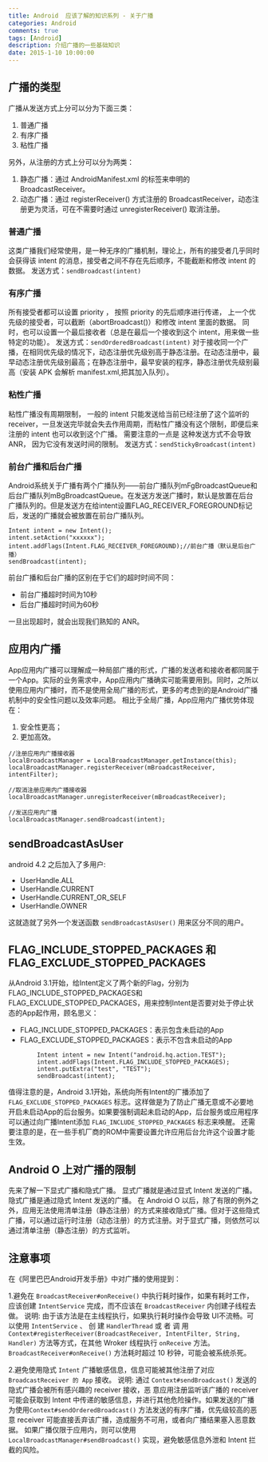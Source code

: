 ```yaml
---
title: Android  应该了解的知识系列 - 关于广播
categories: Android
comments: true
tags: [Android]
description: 介绍广播的一些基础知识
date: 2015-1-10 10:00:00
---
```


## 广播的类型

广播从发送方式上分可以分为下面三类：

 1. 普通广播
 2. 有序广播
 3. 粘性广播

另外，从注册的方式上分可以分为两类：

 1. 静态广播：通过 AndroidManifest.xml 的标签来申明的 BroadcastReceiver。
 2. 动态广播：通过 registerReceiver() 方式注册的 BroadcastReceiver，动态注册更为灵活，可在不需要时通过 unregisterReceiver() 取消注册。



### 普通广播

这类广播我们经常使用，是一种无序的广播机制，理论上，所有的接受者几乎同时会获得该 intent 的消息，接受者之间不存在先后顺序，不能截断和修改 intent 的数据。
发送方式：`sendBroadcast(intent)`

### 有序广播

所有接受者都可以设置 priority ， 按照 priority 的先后顺序进行传递， 上一个优先级的接受者，可以截断（abortBroadcast()）和修改 intent 里面的数据。 同时，也可以设置一个最后接收者（总是在最后一个接收到这个 intent，用来做一些特定的功能）。
发送方式：`sendOrderedBroadcast(intent)`
对于接收同一个广播，在相同优先级的情况下，动态注册优先级别高于静态注册。在动态注册中，最早动态注册优先级别最高；在静态注册中，最早安装的程序，静态注册优先级别最高（安装 APK 会解析 manifest.xml,把其加入队列）。

### 粘性广播

粘性广播没有周期限制， 一般的 intent 只能发送给当前已经注册了这个监听的 receiver，一旦发送完毕就会失去作用周期，而粘性广播没有这个限制，即便后来注册的 intent 也可以收到这个广播。 需要注意的一点是 这种发送方式不会导致 ANR， 因为它没有发送时间的限制。
发送方式：`sendStickyBroadcast(intent)`

### 前台广播和后台广播

Android系统关于广播有两个广播队列——前台广播队列mFgBroadcastQueue和后台广播队列mBgBroadcastQueue。在发送方发送广播时，默认是放置在后台广播队列的。但是发送方在给intent设置FLAG_RECEIVER_FOREGROUND标记后，发送的广播就会被放置在前台广播队列。

```
Intent intent = new Intent(); 
intent.setAction("xxxxxx"); 
intent.addFlags(Intent.FLAG_RECEIVER_FOREGROUND);//前台广播（默认是后台广播） 
sendBroadcast(intent);
```

前台广播和后台广播的区别在于它们的超时时间不同：

 - 前台广播超时时间为10秒
 - 后台广播超时时间为60秒

一旦出现超时，就会出现我们熟知的 ANR。

## 应用内广播

App应用内广播可以理解成一种局部广播的形式，广播的发送者和接收者都同属于一个App。实际的业务需求中，App应用内广播确实可能需要用到。同时，之所以使用应用内广播时，而不是使用全局广播的形式，更多的考虑到的是Android广播机制中的安全性问题以及效率问题。
相比于全局广播，App应用内广播优势体现在：

 1. 安全性更高；
 2. 更加高效。

```
//注册应用内广播接收器
localBroadcastManager = LocalBroadcastManager.getInstance(this);
localBroadcastManager.registerReceiver(mBroadcastReceiver, intentFilter);
        
//取消注册应用内广播接收器
localBroadcastManager.unregisterReceiver(mBroadcastReceiver);

//发送应用内广播
localBroadcastManager.sendBroadcast(intent);
```

##  sendBroadcastAsUser

android 4.2 之后加入了多用户:

 - UserHandle.ALL
 - UserHandle.CURRENT
 - UserHandle.CURRENT_OR_SELF
 - UserHandle.OWNER

这就造就了另外一个发送函数 `sendBroadcastAsUser()` 用来区分不同的用户。

## FLAG_INCLUDE_STOPPED_PACKAGES 和 FLAG_EXCLUDE_STOPPED_PACKAGES

从Android 3.1开始，给Intent定义了两个新的Flag，分别为FLAG_INCLUDE_STOPPED_PACKAGES和FLAG_EXCLUDE_STOPPED_PACKAGES，用来控制Intent是否要对处于停止状态的App起作用，顾名思义：

 - FLAG_INCLUDE_STOPPED_PACKAGES：表示包含未启动的App
 - FLAG_EXCLUDE_STOPPED_PACKAGES：表示不包含未启动的App

```
        Intent intent = new Intent("android.hq.action.TEST");
        intent.addFlags(Intent.FLAG_INCLUDE_STOPPED_PACKAGES);
        intent.putExtra("test", "TEST");
        sendBroadcast(intent);
```

值得注意的是，Android 3.1开始，系统向所有Intent的广播添加了 `FLAG_EXCLUDE_STOPPED_PACKAGES` 标志。这样做是为了防止广播无意或不必要地开启未启动App的后台服务。如果要强制调起未启动的App，后台服务或应用程序可以通过向广播Intent添加 `FLAG_INCLUDE_STOPPED_PACKAGES` 标志来唤醒。
还需要注意的是，在一些手机厂商的ROM中需要设置允许应用后台允许这个设置才能生效。

## Android O 上对广播的限制

先来了解一下显式广播和隐式广播。
显式广播就是通过显式 Intent 发送的广播。
隐式广播是通过隐式 Intent 发送的广播。
在  Android O 以后，除了有限的例外之外，应用无法使用清单注册（静态注册）的方式来接收隐式广播。但对于这些隐式广播，可以通过运行时注册（动态注册）的方式注册。对于显式广播，则依然可以通过清单注册（静态注册）的方式监听。

## 注意事项

在《阿里巴巴Android开发手册》中对广播的使用提到：

1.避免在 `BroadcastReceiver#onReceive()` 中执行耗时操作，如果有耗时工作， 应该创建 `IntentService` 完成，而不应该在 `BroadcastReceiver` 内创建子线程去做。
说明:
由于该方法是在主线程执行，如果执行耗时操作会导致 UI不流畅。可以使用 `IntentService` 、 创 建 `HandlerThread` 或 者 调 用 `Context#registerReceiver(BroadcastReceiver, IntentFilter, String, Handler)` 方法等方式，在其他 Wroker 线程执行 `onReceive` 方法。`BroadcastReceiver#onReceive()` 方法耗时超过 10 秒钟，可能会被系统杀死。

2.避免使用隐式 `Intent` 广播敏感信息，信息可能被其他注册了对应 `BroadcastReceiver 的 App` 接收。
说明:
通过 `Context#sendBroadcast()` 发送的隐式广播会被所有感兴趣的 receiver 接收，恶 意应用注册监听该广播的 receiver 可能会获取到 Intent 中传递的敏感信息，并进行其他危险操作。如果发送的广播为使用`Context#sendOrderedBroadcast()` 方法发送的有序广播，优先级较高的恶意 receiver 可能直接丢弃该广播，造成服务不可用，或者向广播结果塞入恶意数据。
如果广播仅限于应用内，则可以使用`LocalBroadcastManager#sendBroadcast()` 实现，避免敏感信息外泄和 Intent 拦截的风险。

<!--  
https://www.cnblogs.com/lwbqqyumidi/p/4168017.html
-->

